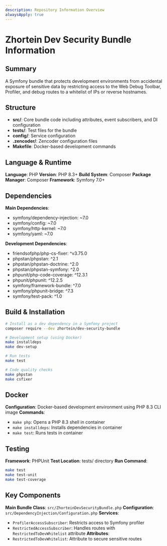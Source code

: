```yaml
---
description: Repository Information Overview
alwaysApply: true
---
```


# Zhortein Dev Security Bundle Information

## Summary
A Symfony bundle that protects development environments from accidental exposure of sensitive data by restricting access to the Web Debug Toolbar, Profiler, and debug routes to a whitelist of IPs or reverse hostnames.

## Structure
- **src/**: Core bundle code including attributes, event subscribers, and DI configuration
- **tests/**: Test files for the bundle
- **config/**: Service configuration
- **.zencoder/**: Zencoder configuration files
- **Makefile**: Docker-based development commands

## Language & Runtime
**Language**: PHP
**Version**: PHP 8.3+
**Build System**: Composer
**Package Manager**: Composer
**Framework**: Symfony 7.0+

## Dependencies
**Main Dependencies**:
- symfony/dependency-injection: ~7.0
- symfony/config: ~7.0
- symfony/http-kernel: ~7.0
- symfony/yaml: ~7.0

**Development Dependencies**:
- friendsofphp/php-cs-fixer: ^v3.75.0
- phpstan/phpstan: ^2.1
- phpstan/phpstan-doctrine: ^2.0
- phpstan/phpstan-symfony: ^2.0
- phpunit/php-code-coverage: ^12.3.1
- phpunit/phpunit: ^12.2.5
- symfony/framework-bundle: ^7.0
- symfony/phpunit-bridge: ^7.3
- symfony/test-pack: ^1.0

## Build & Installation
```bash
# Install as a dev dependency in a Symfony project
composer require --dev zhortein/dev-security-bundle

# Development setup (using Docker)
make installdeps
make dev-setup

# Run tests
make test

# Code quality checks
make phpstan
make csfixer
```

## Docker
**Configuration**: Docker-based development environment using PHP 8.3 CLI image
**Commands**:
- `make php`: Opens a PHP 8.3 shell in container
- `make installdeps`: Installs dependencies in container
- `make test`: Runs tests in container

## Testing
**Framework**: PHPUnit
**Test Location**: tests/ directory
**Run Command**:
```bash
make test
make test-unit
make test-coverage
```

## Key Components
**Main Bundle Class**: `src/ZhorteinDevSecurityBundle.php`
**Configuration**: `src/DependencyInjection/Configuration.php`
**Services**:
- `ProfilerAccessSubscriber`: Restricts access to Symfony profiler
- `RestrictedAccessSubscriber`: Handles routes with `RestrictedToDevWhitelist` attribute
**Attributes**:
- `RestrictedToDevWhitelist`: Attribute to secure sensitive routes